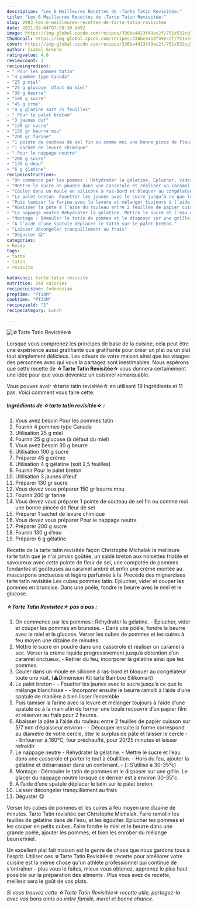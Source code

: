 ```yaml
---
description: "Les 6 Meilleures Recettes de ☆Tarte Tatin Revisitée☆"
title: "Les 6 Meilleures Recettes de ☆Tarte Tatin Revisitée☆"
slug: 2993-les-6-meilleures-recettes-de-tarte-tatin-revisitee
date: 2021-02-04T07:58:30.649Z
image: https://img-global.cpcdn.com/recipes/336be4413f49ec2f/751x532cq70/☆tarte-tatin-revisitee☆-photo-principale-de-la-recette.jpg
thumbnail: https://img-global.cpcdn.com/recipes/336be4413f49ec2f/751x532cq70/☆tarte-tatin-revisitee☆-photo-principale-de-la-recette.jpg
cover: https://img-global.cpcdn.com/recipes/336be4413f49ec2f/751x532cq70/☆tarte-tatin-revisitee☆-photo-principale-de-la-recette.jpg
author: Isabel Greene
ratingvalue: 4.8
reviewcount: 3
recipeingredient:
- " Pour les pommes tatin"
- "4 pommes type Canada"
- "25 g miel"
- "25 g glucose  dfaut du miel"
- "30 g beurre"
- "100 g sucre"
- "45 g crme"
- "4 g glatine soit 25 feuilles"
- " Pour le palet breton"
- "3 jaunes duf"
- "130 gr sucre"
- "150 gr beurre mou"
- "200 gr farine"
- "1 pointe de couteau de sel fin ou comme moi une bonne pince de fleur de sel"
- "1 sachet de levure chimique"
- " Pour le nappage neutre"
- "200 g sucre"
- "130 g deau"
- "6 g glatine"
recipeinstructions:
- "On commence par les pommes : Réhydrater la gélatine. Eplucher, vider et couper les pommes en brunoise. Dans une poêle, fondre le beurre avec le miel et le glucose. Verser les cubes de pommes et les cuires à feu moyen une dizaine de minutes."
- "Mettre le sucre en poudre dans une casserole et réaliser un caramel à sec. Verser la crème liquide progressivement jusqu’à obtention d’un caramel onctueux. Retirer du feu, incorporer la gélatine ainsi que les pommes."
- "Couler dans un moule en silicone à ras-bord et bloquer au congélateur toute une nuit. (⚠️Dimension Kit tarte Bamboo Silikomart)"
- "Le palet breton  Fouetter les jaunes avec le sucre jusqu’à ce que le mélange blanchisse  Incorporer ensuite le beurre ramolli à l’aide d’une spatule de manière à bien lisser l’ensemble"
- "Puis tamiser la farine avec la levure et mélanger toujours à l’aide d’une spatule ou à la main afin de former une boule recouvrir d’un papier film et réserver au frais pour 2 heures."
- "Abaisser la pâte à l’aide du rouleau entre 2 feuilles de papier cuisson sur 5/7 mm d’épaisseur environ  Découper ensuite la forme correspond au diamètre de votre cercle, ôter le surplus de pâte et laisser le cercle  Enfourner à 180°C, four préchauffé, pour 20/25 minutes et laisser refroidir"
- "Le nappage neutre Réhydrater la gélatine. Mettre le sucre et l’eau dans une casserole et porter le tout à ébullition. Hors du feu, ajouter la gélatine et débarrasser dans un contenant. (💡S’utilise à 30-35°c)"
- "Montage : Démouler le tatin de pommes et le disposer sur une grille. Le glacer du nappage neutre lorsque ce dernier est à environ 30-35°c."
- "A l’aide d’une spatule déplacer le tatin sur le palet breton."
- "Laisser décongeler tranquillement au frais"
- "Déguster 😋"
categories:
- Resep
tags:
- tarte
- tatin
- revisite

katakunci: tarte tatin revisite 
nutrition: 244 calories
recipecuisine: Indonesian
preptime: "PT18M"
cooktime: "PT33M"
recipeyield: "2"
recipecategory: Lunch

---
```



![☆Tarte Tatin Revisitée☆](https://img-global.cpcdn.com/recipes/336be4413f49ec2f/751x532cq70/☆tarte-tatin-revisitee☆-photo-principale-de-la-recette.jpg)

Lorsque vous comprenez les principes de base de la cuisine, cela peut être une expérience aussi gratifiante que gratifiante pour créer un plat ou un plat tout simplement délicieux. Les odeurs de votre maison ainsi que les visages des personnes avec qui vous la partagez sont inestimables. Nous espérons que cette recette de <strong> ☆Tarte Tatin Revisitée☆ </strong> vous donnera certainement une idée pour que vous deveniez un cuisinier remarquable.

<!--inarticleads1-->

Vous pouvez avoir ☆tarte tatin revisitée☆ en utilisant 19 Ingrédients et 11 pas. Voici comment vous faire cette.

##### Ingrédients de ☆tarte tatin revisitée☆ :

1. Vous avez besoin  Pour les pommes tatin
1. Fournir 4 pommes type Canada
1. Utilisation 25 g miel
1. Fournir 25 g glucose (à défaut du miel)
1. Vous avez besoin 30 g beurre
1. Utilisation 100 g sucre
1. Préparer 45 g crème
1. Utilisation 4 g gélatine (soit 2,5 feuilles)
1. Fournir  Pour le palet breton
1. Utilisation 3 jaunes d’œuf
1. Préparer 130 gr sucre
1. Vous devez vous préparer 150 gr beurre mou
1. Fournir 200 gr farine
1. Vous devez vous préparer 1 pointe de couteau de sel fin ou comme moi une bonne pincée de fleur de sel
1. Préparer 1 sachet de levure chimique
1. Vous devez vous préparer  Pour le nappage neutre
1. Préparer 200 g sucre
1. Fournir 130 g d’eau
1. Préparer 6 g gélatine


Recette de la tarte tatin revisitée façon Christophe Michalak la meilleure tarte tatin que je n&#39;ai jamais goûtée, un sablé breton aux noisettes friable et savoureux avec cette pointe de fleur de sel, une compotée de pommes fondantes et goûteuses au caramel ambré et enfin une crème montée au mascarpone onctueuse et légère parfumée à la. Procédé des mignardises tarte tatin revisitée Les cubes pommes tatin. Eplucher, vider et couper les pommes en brunoise. Dans une poêle, fondre le beurre avec le miel et le glucose. 

<!--inarticleads2-->

##### ☆Tarte Tatin Revisitée☆ pas à pas :

1. On commence par les pommes : Réhydrater la gélatine. - Eplucher, vider et couper les pommes en brunoise. - Dans une poêle, fondre le beurre avec le miel et le glucose. Verser les cubes de pommes et les cuires à feu moyen une dizaine de minutes.
1. Mettre le sucre en poudre dans une casserole et réaliser un caramel à sec. Verser la crème liquide progressivement jusqu’à obtention d’un caramel onctueux. - Retirer du feu, incorporer la gélatine ainsi que les pommes.
1. Couler dans un moule en silicone à ras-bord et bloquer au congélateur toute une nuit. (⚠️Dimension Kit tarte Bamboo Silikomart)
1. Le palet breton -  - Fouetter les jaunes avec le sucre jusqu’à ce que le mélange blanchisse -  - Incorporer ensuite le beurre ramolli à l’aide d’une spatule de manière à bien lisser l’ensemble
1. Puis tamiser la farine avec la levure et mélanger toujours à l’aide d’une spatule ou à la main afin de former une boule recouvrir d’un papier film et réserver au frais pour 2 heures.
1. Abaisser la pâte à l’aide du rouleau entre 2 feuilles de papier cuisson sur 5/7 mm d’épaisseur environ -  - Découper ensuite la forme correspond au diamètre de votre cercle, ôter le surplus de pâte et laisser le cercle -  - Enfourner à 180°C, four préchauffé, pour 20/25 minutes et laisser refroidir
1. Le nappage neutre - Réhydrater la gélatine. - Mettre le sucre et l’eau dans une casserole et porter le tout à ébullition. - Hors du feu, ajouter la gélatine et débarrasser dans un contenant. - (💡S’utilise à 30-35°c)
1. Montage : Démouler le tatin de pommes et le disposer sur une grille. Le glacer du nappage neutre lorsque ce dernier est à environ 30-35°c.
1. A l’aide d’une spatule déplacer le tatin sur le palet breton.
1. Laisser décongeler tranquillement au frais
1. Déguster 😋


Verser les cubes de pommes et les cuires à feu moyen une dizaine de minutes. Tarte Tatin revisitée par Christophe Michalak. Faire ramollir les feuilles de gélatine dans de l&#39;eau, et les égoutter. Eplucher les pommes et les couper en petits cubes. Faire fondre le miel et le beurre dans une grande poêle, ajouter les pommes, et bien les enrober du mélange beurre/miel. 

<!--inarticleads1-->

<p>
Un excellent plat fait maison est le genre de chose que nous gardons tous à l'esprit. Utiliser ces ☆Tarte Tatin Revisitée☆ recette pour améliorer votre cuisine est la même chose qu'un athlète professionnel qui continue de s'entraîner - plus vous le faites, mieux vous obtenez, apprenez le plus haut possible sur la préparation des aliments . Plus vous avez de recette, meilleur sera le goût de vos plats.
</p>

<p>
<i>Si vous trouvez cette ☆Tarte Tatin Revisitée☆ recette utile, partagez-la avec vos bons amis ou votre famille, merci et bonne chance.</i>
</p>
